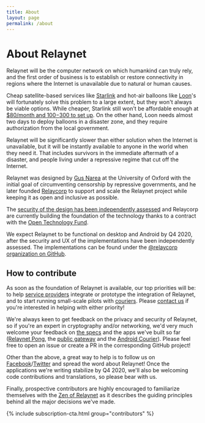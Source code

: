 ```yaml
---
title: About
layout: page
permalink: /about
---
```


# About Relaynet

Relaynet will be the computer network on which humankind can truly rely, and the first order of business is to establish or restore connectivity in regions where the Internet is unavailable due to natural or human causes.

Cheap satellite-based services like [Starlink](https://en.wikipedia.org/wiki/Starlink) and hot-air balloons like [Loon](https://en.wikipedia.org/wiki/Loon_LLC)'s will fortunately solve this problem to a large extent, but they won't always be viable options. While cheaper, Starlink still won't be affordable enough at [$80/month and $100-$300 to set up](https://www.inverse.com/innovation/spacex-starlink-price-launch-date-how-to-see-elon-musks-constellation). On the other hand, Loon needs almost two days to deploy balloons in a disaster zone, and they require authorization from the local government. 

Relaynet will be significantly slower than either solution when the Internet is unavailable, but it will be instantly available to anyone in the world when they need it. That includes survivors in the immediate aftermath of a disaster, and people living under a repressive regime that cut off the Internet.

Relaynet was designed by [Gus Narea](https://gustavo.engineer/) at the University of Oxford with the initial goal of circumventing censorship by repressive governments, and he later founded [Relaycorp](https://relaycorp.tech/) to support and scale the Relaynet project while keeping it as open and inclusive as possible.

The [security of the design has been independently assessed](https://relaynet.network/archives/security-audit-2019-03.pdf) and Relaycorp are currently building the foundation of the technology thanks to a contract with the [Open Technology Fund](https://opentech.fund/).

We expect Relaynet to be functional on desktop and Android by Q4 2020, after the security and UX of the implementations have been independently assessed. The implementations can be found under the [@relaycorp organization on GitHub](https://github.com/relaycorp).

## How to contribute

As soon as the foundation of Relaynet is available, our top priorities will be: to help [service providers](./service-providers) integrate or prototype the integration of Relaynet, and to start running small-scale pilots with [couriers](./couriers). Please [contact us](https://relaycorp.tech/) if you're interested in helping with either priority!

We're always keen to get feedback on the privacy and security of Relaynet, so if you're an expert in cryptography and/or networking, we'd very much welcome your feedback on [the specs](https://specs.relaynet.network/) and the apps we've built so far ([Relaynet Pong](https://github.com/relaycorp/relaynet-pong), the [public gateway](https://github.com/relaycorp/relaynet-internet-gateway) and the [Android Courier](https://github.com/relaycorp/relaynet-courier-android)). Please feel free to open an issue or create a PR in the corresponding GitHub project!

Other than the above, a great way to help is to follow us on [Facebook](https://www.facebook.com/relaynet)/[Twitter](https://www.twitter.com/relaynet_) and spread the word about Relaynet! Once the applications we're writing stabilize by Q4 2020, we'll also be welcoming code contributions and translations, so please bear with us.

Finally, prospective contributors are highly encouraged to familiarize themselves with the [Zen of Relaynet](https://specs.relaynet.network/RS-020) as it describes the guiding principles behind all the major decisions we've made.

{% include subscription-cta.html group="contributors" %}
